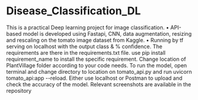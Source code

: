 # Disease_Classification_DL
This is a practical Deep learning project for image classification.
•	API-based model is developed using Fastapi, CNN, data augmentation, resizing and rescaling on the tomato image dataset from Kaggle.
•	Running by tf serving on localhost with the output class & % confidence.
The requirements are there in the requirements.txt file.
use pip install requirement_name to install the specific requirement.
Change location of PlantVillage folder according to your code needs.
To run the model, open terminal and change directory to location on tomato_api.py and run uvicorn tomato_api:app --reload.
Either use localhost or Postman to upload and check the accuracy of the model. Relevant screenshots are available in the repository
